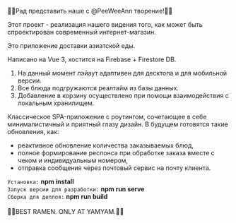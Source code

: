 🥳🥳Рад представить наше с @PeeWeeAnn творение!🥳🥳

Этот проект - реализация нашего видения того, как может быть спроектирован современный интернет-магазин.

Это приложение доставки азиатской еды.

Написано на Vue 3, хостится на Firebase + Firestore DB.
1. На данный момент лэйаут адаптивен для десктопа и для мобильной версии.
2. Все блюда подгружаются реалтайм из базы данных.
3. Добавление в корзину осуществлено при помощи взаимодействия с локальным хранилищем.

Классическое SPA-приложение с роутингом, сочетающее в себе минималистичный и приятный глазу дизайн. В будущем готовятся такие обновления, как:

* реактивное обновление количества заказываемых блюд,
* полное формирование респонса при обработке заказа вместе с чеком и индивидуальным номером,
* отправка сообщения через почтовый сервис на почту клиента.

```Установка:```
**npm install**
<br>
```Запуск версии для разработки:```
**npm run serve**
<br>
```Сборка для деплоя:```
**npm run build**
<br>
<br>
🐉🐉BEST RAMEN. ONLY AT YAMYAM.🐉🐉